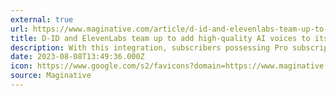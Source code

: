 ```yaml
---
external: true
url: https://www.maginative.com/article/d-id-and-elevenlabs-team-up-to-add-high-quality-ai-voices-to-its-video-platform/
title: D-ID and ElevenLabs team up to add high-quality AI voices to its video platform
description: With this integration, subscribers possessing Pro subscriptions can seamlessly overlay ElevenLab's synthetic voices onto uploaded images, AI-constructed faces, or premium presenters.
date: 2023-08-08T13:49:36.000Z
icon: https://www.google.com/s2/favicons?domain=https://www.maginative.com&sz=32
source: Maginative
---
```

